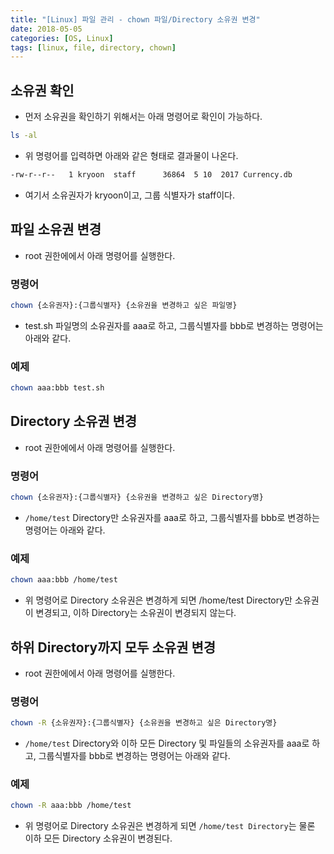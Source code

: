 ```yaml
---
title: "[Linux] 파일 관리 - chown 파일/Directory 소유권 변경"
date: 2018-05-05
categories: [OS, Linux]
tags: [linux, file, directory, chown]
---
```


## 소유권 확인

- 먼저 소유권을 확인하기 위해서는 아래 명령어로 확인이 가능하다.

```bash
ls -al
```

- 위 명령어를 입력하면 아래와 같은 형태로 결과물이 나온다.

```bash
-rw-r--r--   1 kryoon  staff      36864  5 10  2017 Currency.db
```

- 여기서 소유권자가 kryoon이고, 그룹 식별자가 staff이다.

## 파일 소유권 변경

- root 권한에에서 아래 명령어를 실행한다.

### 명령어

```bash
chown {소유권자}:{그룹식별자} {소유권을 변경하고 싶은 파일명}
```

- test.sh 파일명의 소유권자를 aaa로 하고, 그룹식별자를 bbb로 변경하는 명령어는 아래와 같다.

### 예제

```bash
chown aaa:bbb test.sh
```

## Directory 소유권 변경

- root 권한에에서 아래 명령어를 실행한다.

### 명령어

```bash
chown {소유권자}:{그룹식별자} {소유권을 변경하고 싶은 Directory명}
```

- `/home/test` Directory만 소유권자를 aaa로 하고, 그룹식별자를 bbb로 변경하는 명령어는 아래와 같다.

### 예제

```bash
chown aaa:bbb /home/test
```

- 위 명령어로 Directory 소유권은 변경하게 되면 /home/test Directory만 소유권이 변경되고, 이하 Directory는 소유권이 변경되지 않는다.

## 하위 Directory까지 모두 소유권 변경

- root 권한에에서 아래 명령어를 실행한다.

### 명령어

```bash
chown -R {소유권자}:{그룹식별자} {소유권을 변경하고 싶은 Directory명}
```

- `/home/test` Directory와 이하 모든 Directory 및 파일들의 소유권자를 aaa로 하고, 그룹식별자를 bbb로 변경하는 명령어는 아래와 같다.

### 예제

```bash
chown -R aaa:bbb /home/test
```

- 위 명령어로 Directory 소유권은 변경하게 되면 `/home/test Directory`는 물론 이하 모든 Directory 소유권이 변경된다.